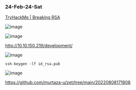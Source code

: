 ### 24-Feb-24-Sat

[TryHackMe | Breaking RSA](https://tryhackme.com/room/breakrsa)

![image](https://github.com/r1skkam/TryHackMe-Walkthroughs/assets/58542375/5dd83317-dc93-4376-8355-6a00049762c4)

![image](https://github.com/r1skkam/TryHackMe-Walkthroughs/assets/58542375/219b2792-6b30-49d6-aff0-c37a7e0dfffe)

http://10.10.150.219/development/

![image](https://github.com/r1skkam/TryHackMe-Walkthroughs/assets/58542375/d1258583-e4ff-4b4f-8fb8-cd2eb6877094)

```
ssh-keygen -lf id_rsa.pub
```

![image](https://github.com/r1skkam/TryHackMe-Walkthroughs/assets/58542375/a3f23da4-4a07-4943-a051-9ee4dd393100)

https://github.com/murtaza-u/zet/tree/main/20220808171808

